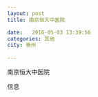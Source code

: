 ```yaml
--- 
layout: post 
title: 南京恒大中医院

date:   2016-05-03 13:39:56 
categories: 其他  
city: 泰州
  
--- 
```

   
南京恒大中医院

信息

